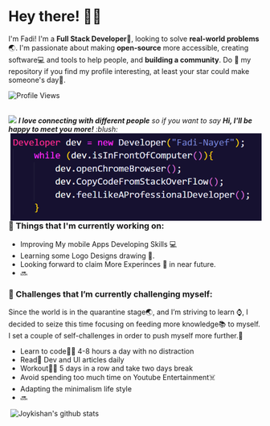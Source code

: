 <!-- Greeting -->
# Hey there! :wave::smiley:

<!--Introduction -->
I'm Fadi! I'm a **Full Stack Developer**:iphone:, looking to solve **real-world problems**:earth_asia:. I'm passionate about making **open-source** more accessible, creating software:computer: and tools to help people, and **building a community**. Do :star2: my repository if you find my profile interesting, at least your star could make someone's day:pray:.

  ![Profile Views](https://komarev.com/ghpvc/?username=Fadi-Nayef)


<br>
<img src="https://media.giphy.com/media/LnQjpWaON8nhr21vNW/giphy.gif" width="40"> <em><b>I love connecting with different people</b> so if you want to say <b> Hi, I'll be happy to meet you more!</b> :blush:</em>
<!-- Sample Dev class image -->
<img src="https://github.com/Fadi-Nayef/reading-notes/blob/main/Developer.png" alt="dev_object" align="right" width="500" />

### 💼  Things that I'm currently working on: 
* Improving My mobile Apps Developing Skills  :computer: 
* Learning some Logo Designs drawing :art:.
* Looking forward to claim More Experinces :calling: in near future.
* 🔜

### 🌱 Challenges that I’m currently challenging myself:
Since the world is in the quarantine stage:earth_asia:, and I’m striving to learn :watch:, I decided to seize this time focusing on feeding more knowledge:books: to myself. I set a couple of self-challenges in order to push myself more further.:running: 

* Learn to code:man_technologist: 4-8 hours a day with no distraction
* Read:newspaper: Dev and UI articles daily 
* Workout:weight_lifting_man: 5 days in a row and take two days break 
* Avoid spending too much time on Youtube Entertainment:skull_and_crossbones:
* Adapting the minimalism life style
* 🔜

<p> <!-- GitHub README Stats -->
  <a href="https://gitstats.me/JoykishanSharma">
    <img width="500" height="auto" align="right" alt="Joykishan's github stats" 
         src="https://github-readme-stats.vercel.app/api?username=Fadi-Nayef&show_icons=true&theme=algolia&count_private=true&include_all_commits=true" /></p>
  

